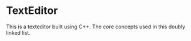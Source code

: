 # TextEditor
This is a texteditor built using C++. The core concepts used in this doubly linked list.
